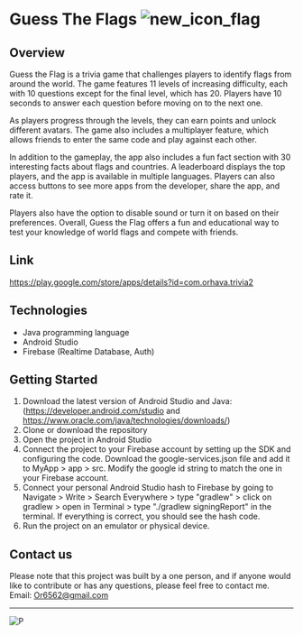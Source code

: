 # **Guess The Flags** ![new_icon_flag](https://user-images.githubusercontent.com/116579286/222563501-cddaf8ce-2f39-4cfe-962a-2d3f736846f3.png)

## Overview
Guess the Flag is a trivia game that challenges players to identify flags from around the world. The game features 11 levels of increasing difficulty, each with 10 questions except for the final level, which has 20. Players have 10 seconds to answer each question before moving on to the next one.

As players progress through the levels, they can earn points and unlock different avatars. The game also includes a multiplayer feature, which allows friends to enter the same code and play against each other.

In addition to the gameplay, the app also includes a fun fact section with 30 interesting facts about flags and countries. A leaderboard displays the top players, and the app is available in multiple languages. Players can also access buttons to see more apps from the developer, share the app, and rate it.

Players also have the option to disable sound or turn it on based on their preferences. Overall, Guess the Flag offers a fun and educational way to test your knowledge of world flags and compete with friends.

## Link
https://play.google.com/store/apps/details?id=com.orhava.trivia2

##  Technologies
- Java programming language
- Android Studio
- Firebase (Realtime Database, Auth)

## Getting Started
1. Download the latest version of Android Studio and Java: 
(https://developer.android.com/studio 
and 
https://www.oracle.com/java/technologies/downloads/)
2. Clone or download the repository
3. Open the project in Android Studio
4. Connect the project to your Firebase account by setting up the SDK and configuring the code. Download the google-services.json file and add it to MyApp > app > src. Modify the google id string to match the one in your Firebase account.
5. Connect your personal Android Studio hash to Firebase by going to Navigate > Write > Search Everywhere > type "gradlew" > click on gradlew > open in Terminal > type "./gradlew signingReport" in the terminal. If everything is correct, you should see the hash code.
6. Run the project on an emulator or physical device.

## Contact us
Please note that this project was built by a one person, and if anyone would like to contribute or has any questions, please feel free to contact me. 
Email: Or6562@gmail.com


------------
![P](https://user-images.githubusercontent.com/116579286/222568386-ddaff2c0-0e9d-4879-b691-9b250c3fc2a0.png)
